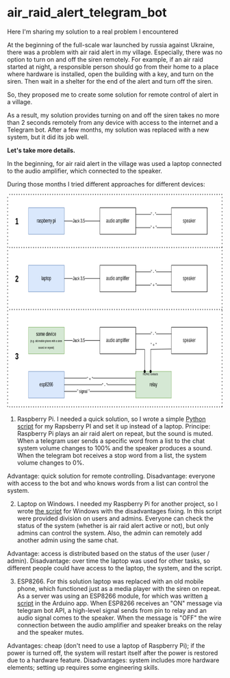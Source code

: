 # air_raid_alert_telegram_bot
Here I'm sharing my solution to a real problem I encountered

At the beginning of the full-scale war launched by russia against Ukraine, there was a problem with air raid alert in my village. Especially, there was no option to turn on and off the siren remotely. For example, if an air raid started at night, a responsible person should go from their home to a place where hardware is installed, open the building with a key, and turn on the siren. Then wait in a shelter for the end of the alert and turn off the siren.

So, they proposed me to create some solution for remote control of alert in a village. 

As a result, my solution provides turning on and off the siren takes no more than 2 seconds remotely from any device with access to the internet and a Telegram bot. After a few months, my solution was replaced with a new system, but it did its job well.

**Let's take more details.**

In the beginning, for air raid alert in the village was used a laptop connected to the audio amplifier, which connected to the speaker.

During those months I tried different approaches for different devices:

 <img src="https://github.com/devdsys/air_raid_alert_telegram_bot/blob/main/visualization.png" width="725" height="500"> 

1. Raspberry Pi. I needed a quick solution, so I wrote a simple [Python script](https://github.com/devdsys/air_raid_alert_telegram_bot/blob/main/1_air_raid_alert_Raspberry_Pi.py) for my Rapsberry PI and set it up instead of a laptop. 
Principe: Raspberry Pi plays an air raid alert on repeat, but the sound is muted. When a telegram user sends a specific word from a list to the chat system volume changes to 100% and the speaker produces a sound. When the telegram bot receives a stop word from a list, the system volume changes to 0%.

Advantage: quick solution for remote controlling.
Disadvantage: everyone with access to the bot and who knows words from a list can control the system.

2. Laptop on Windows. I needed my Raspberry Pi for another project, so I wrote [the script](https://github.com/devdsys/air_raid_alert_telegram_bot/blob/main/2_air_raid_alert_Windows.py) for Windows with the disadvantages fixing. In this script were provided division on users and admins. Everyone can check the status of the system (whether is air raid alert active or not), but only admins can control the system. Also, the admin can remotely add another admin using the same chat.

Advantage: access is distributed based on the status of the user (user / admin).
Disadvantage: over time the laptop was used for other tasks, so different people could have access to the laptop, the system, and the script. 

3. ESP8266. For this solution laptop was replaced with an old mobile phone, which functioned just as a media player with the siren on repeat. As a server was using an ESP8266 module, for which was written [a script](https://github.com/devdsys/air_raid_alert_telegram_bot/blob/main/3_air_raid_alert_ESP8266.ino) in the Arduino app. When ESP8266 receives an "ON" message via telegram bot API, a high-level signal sends from pin to relay and an audio signal comes to the speaker. When the message is "OFF" the wire connection between the audio amplifier and speaker breaks on the relay and the speaker mutes. 

Advantages: cheap (don't need to use a laptop of Raspberry Pi); if the power is turned off, the system will restart itself after the power is restored due to a hardware feature.
Disadvantages: system includes more hardware elements; setting up requires some engineering skills.
